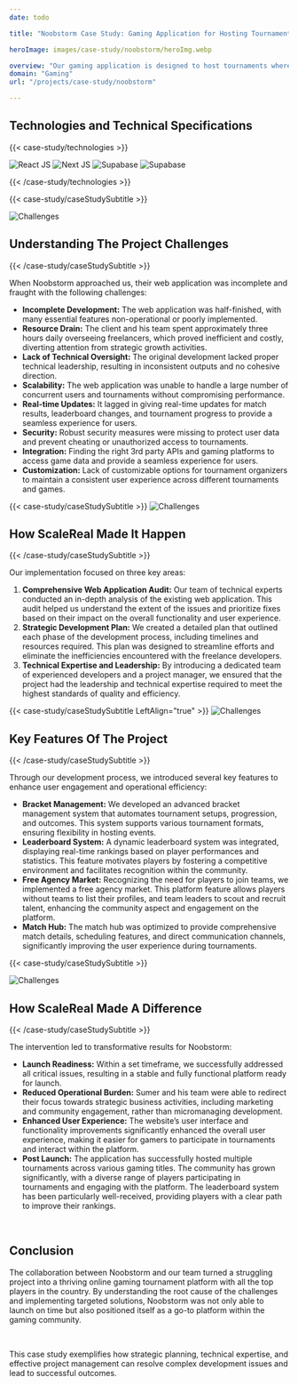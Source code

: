 ```yaml
---
date: todo 

title: "Noobstorm Case Study: Gaming Application for Hosting Tournaments"

heroImage: images/case-study/noobstorm/heroImg.webp

overview: "Our gaming application is designed to host tournaments where participants can compete for prize money while fostering a community of players united by their passion for gaming. The application aims to provide a seamless and engaging experience for gamers of all skill levels."
domain: "Gaming"
url: "/projects/case-study/noobstorm"

---
```

## __Technologies and Technical Specifications__

{{< case-study/technologies >}}

<img src="/images/case-study/technologies/react.png" alt="React JS"/>
<img src="/images/case-study/technologies/next.png" alt="Next JS"/>
<img src="/images/case-study/technologies/supabase.png" alt="Supabase"/>
<img src="/images/case-study/technologies/vercel.png" alt="Supabase"/>

{{< /case-study/technologies >}}

{{< case-study/caseStudySubtitle >}}


<img alt="Challenges" src="/images/case-study/icons/challenge.svg">

<h2>
    <strong>
        Understanding The Project Challenges
    </strong>
</h2>
{{< /case-study/caseStudySubtitle >}}

When Noobstorm approached us, their web application was incomplete and fraught with the following challenges:

* __Incomplete Development:__ The web application was half-finished, with many essential features non-operational or poorly implemented.
* __Resource Drain:__ The client and his team spent approximately three hours daily overseeing freelancers, which proved inefficient and costly, diverting attention from strategic growth activities.
* __Lack of Technical Oversight:__ The original development lacked proper technical leadership, resulting in inconsistent outputs and no cohesive direction.
* __Scalability:__ The web application was unable to handle a large number of concurrent users and tournaments without compromising performance.
* __Real-time Updates:__ It lagged in giving real-time updates for match results, leaderboard changes, and tournament progress to provide a seamless experience for users.
* __Security:__ Robust security measures were missing to protect user data and prevent cheating or unauthorized access to tournaments.
* __Integration:__ Finding the right 3rd party APIs and gaming platforms to access game data and provide a seamless experience for users.
* __Customization:__ Lack of customizable options for tournament organizers to maintain a consistent user experience across different tournaments and games.


{{< case-study/caseStudySubtitle >}}
<img alt="Challenges" src="/images/case-study/icons/badge.svg">
<h2>
    <strong>
        How ScaleReal Made It Happen
    </strong>
</h2>
{{< /case-study/caseStudySubtitle >}}

Our implementation focused on three key areas:

1. __Comprehensive Web Application Audit:__ Our team of technical experts conducted an in-depth analysis of the existing web application. This audit helped us understand the extent of the issues and prioritize fixes based on their impact on the overall functionality and user experience.
2. __Strategic Development Plan:__ We created a detailed plan that outlined each phase of the development process, including timelines and resources required. This plan was designed to streamline efforts and eliminate the inefficiencies encountered with the freelance developers.
3. __Technical Expertise and Leadership:__ By introducing a dedicated team of experienced developers and a project manager, we ensured that the project had the leadership and technical expertise required to meet the highest standards of quality and efficiency.

{{< case-study/caseStudySubtitle LeftAlign="true" >}}
<img alt="Challenges" src="/images/case-study/icons/keyfeatures.svg">
<h2>
    <strong>
        Key Features Of The Project
    </strong>
</h2>
{{< /case-study/caseStudySubtitle >}}


Through our development process, we introduced several key features to enhance user engagement and operational efficiency:
* __Bracket Management:__ We developed an advanced bracket management system that automates tournament setups, progression, and outcomes. This system supports various tournament formats, ensuring flexibility in hosting events.
* __Leaderboard System:__ A dynamic leaderboard system was integrated, displaying real-time rankings based on player performances and statistics. This feature motivates players by fostering a competitive environment and facilitates recognition within the community.
* __Free Agency Market:__ Recognizing the need for players to join teams, we implemented a free agency market. This platform feature allows players without teams to list their profiles, and team leaders to scout and recruit talent, enhancing the community aspect and engagement on the platform.
* __Match Hub:__ The match hub was optimized to provide comprehensive match details, scheduling features, and direct communication channels, significantly improving the user experience during tournaments.

{{< case-study/caseStudySubtitle >}}

<img alt="Challenges" src="/images/case-study/icons/star.svg">
<h2>
    <strong>
       How ScaleReal Made A Difference
    </strong>
</h2>
{{< /case-study/caseStudySubtitle >}}

The intervention led to transformative results for Noobstorm:
* __Launch Readiness:__ Within a set timeframe, we successfully addressed all critical issues, resulting in a stable and fully functional platform ready for launch.
* __Reduced Operational Burden:__ Sumer and his team were able to redirect their focus towards strategic business activities, including marketing and community engagement, rather than micromanaging development.
* __Enhanced User Experience:__ The website’s user interface and functionality improvements significantly enhanced the overall user experience, making it easier for gamers to participate in tournaments and interact within the platform.
* __Post Launch:__ The application has successfully hosted multiple tournaments across various gaming titles. The community has grown significantly, with a diverse range of players participating in tournaments and engaging with the platform. The leaderboard system has been particularly well-received, providing players with a clear path to improve their rankings.

&nbsp;

## __Conclusion__

The collaboration between Noobstorm and our team turned a struggling project into a thriving online gaming tournament platform with all the top players in the country. By understanding the root cause of the challenges and implementing targeted solutions, Noobstorm was not only able to launch on time but also positioned itself as a go-to platform within the gaming community.

&nbsp;

This case study exemplifies how strategic planning, technical expertise, and effective project management can resolve complex development issues and lead to successful outcomes.
